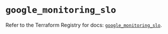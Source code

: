 # `google_monitoring_slo`

Refer to the Terraform Registry for docs: [`google_monitoring_slo`](https://registry.terraform.io/providers/hashicorp/google/6.31.0/docs/resources/monitoring_slo).
